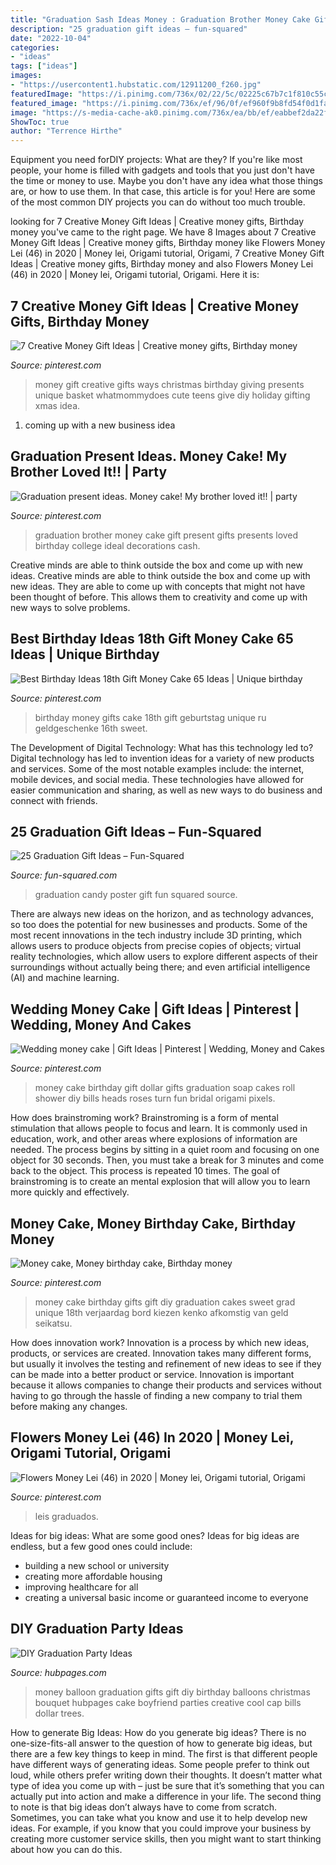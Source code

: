 ```yaml
---
title: "Graduation Sash Ideas Money : Graduation Brother Money Cake Gift Present Gifts Presents Loved Birthday College Ideal Decorations Cash"
description: "25 graduation gift ideas – fun-squared"
date: "2022-10-04"
categories:
- "ideas"
tags: ["ideas"]
images:
- "https://usercontent1.hubstatic.com/12911200_f260.jpg"
featuredImage: "https://i.pinimg.com/736x/02/22/5c/02225c67b7c1f810c55cdb4f0b39e772--creative-money-gifts-gift-money.jpg"
featured_image: "https://i.pinimg.com/736x/ef/96/0f/ef960f9b8fd54f0d1fab9a1025a9f9a0.jpg"
image: "https://s-media-cache-ak0.pinimg.com/736x/ea/bb/ef/eabbef2da22f3fe97c7f4e45bdb744b4.jpg"
ShowToc: true
author: "Terrence Hirthe"
---
```



Equipment you need forDIY projects: What are they?
If you're like most people, your home is filled with gadgets and tools that you just don't have the time or money to use. Maybe you don't have any idea what those things are, or how to use them. In that case, this article is for you! Here are some of the most common DIY projects you can do without too much trouble.

	

		
looking for 7 Creative Money Gift Ideas | Creative money gifts, Birthday money you've came to the right page. We have 8 Images about 7 Creative Money Gift Ideas | Creative money gifts, Birthday money like Flowers Money Lei (46) in 2020 | Money lei, Origami tutorial, Origami, 7 Creative Money Gift Ideas | Creative money gifts, Birthday money and also Flowers Money Lei (46) in 2020 | Money lei, Origami tutorial, Origami. Here it is:
		
    
## 7 Creative Money Gift Ideas | Creative Money Gifts, Birthday Money

<img loading=lazy src="https://i.pinimg.com/736x/02/22/5c/02225c67b7c1f810c55cdb4f0b39e772--creative-money-gifts-gift-money.jpg" onerror="this.onerror=null;this.src='https://tse2.mm.bing.net/th?id=OIP.nd8mmCCFb3E_fXq_X0TB6AHaKl&amp;pid=15.1';" alt="7 Creative Money Gift Ideas | Creative money gifts, Birthday money">

_Source: pinterest.com_

>money gift creative gifts ways christmas birthday giving presents unique basket whatmommydoes cute teens give diy holiday gifting xmas idea. 

	

1. coming up with a new business idea 

    
## Graduation Present Ideas. Money Cake! My Brother Loved It!! | Party

<img loading=lazy src="https://s-media-cache-ak0.pinimg.com/736x/ea/bb/ef/eabbef2da22f3fe97c7f4e45bdb744b4.jpg" onerror="this.onerror=null;this.src='https://tse3.mm.bing.net/th?id=OIP.FQLg3L-xQL588TVMNoGtTgHaJ3&amp;pid=15.1';" alt="Graduation present ideas. Money cake! My brother loved it!! | party">

_Source: pinterest.com_

>graduation brother money cake gift present gifts presents loved birthday college ideal decorations cash. 

	

Creative minds are able to think outside the box and come up with new ideas.
Creative minds are able to think outside the box and come up with new ideas. They are able to come up with concepts that might not have been thought of before. This allows them to creativity and come up with new ways to solve problems.

    
## Best Birthday Ideas 18th Gift Money Cake 65 Ideas | Unique Birthday

<img loading=lazy src="https://i.pinimg.com/736x/ef/96/0f/ef960f9b8fd54f0d1fab9a1025a9f9a0.jpg" onerror="this.onerror=null;this.src='https://tse3.mm.bing.net/th?id=OIP.hF_xrzIzmv7iGanZx7xZLwAAAA&amp;pid=15.1';" alt="Best Birthday Ideas 18th Gift Money Cake 65 Ideas | Unique birthday">

_Source: pinterest.com_

>birthday money gifts cake 18th gift geburtstag unique ru geldgeschenke 16th sweet. 

	

The Development of Digital Technology: What has this technology led to?
Digital technology has led to invention ideas for a variety of new products and services. Some of the most notable examples include: the internet, mobile devices, and social media. These technologies have allowed for easier communication and sharing, as well as new ways to do business and connect with friends.

    
## 25 Graduation Gift Ideas – Fun-Squared

<img loading=lazy src="http://fun-squared.com/wp-content/uploads/2017/05/Candybars.jpg" onerror="this.onerror=null;this.src='https://tse3.mm.bing.net/th?id=OIP.6qJfDjtq58w7WdvSkdULuAHaLo&amp;pid=15.1';" alt="25 Graduation Gift Ideas – Fun-Squared">

_Source: fun-squared.com_

>graduation candy poster gift fun squared source. 

	

There are always new ideas on the horizon, and as technology advances, so too does the potential for new businesses and products. Some of the most recent innovations in the tech industry include 3D printing, which allows users to produce objects from precise copies of objects; virtual reality technologies, which allow users to explore different aspects of their surroundings without actually being there; and even artificial intelligence (AI) and machine learning.

    
## Wedding Money Cake | Gift Ideas | Pinterest | Wedding, Money And Cakes

<img loading=lazy src="https://s-media-cache-ak0.pinimg.com/736x/32/cf/1c/32cf1ca2faa3ed8c2e46cde6904fc976.jpg" onerror="this.onerror=null;this.src='https://tse3.mm.bing.net/th?id=OIP.lyTqiZWW6PpVZZKV7l68DAHaJ4&amp;pid=15.1';" alt="Wedding money cake | Gift Ideas | Pinterest | Wedding, Money and Cakes">

_Source: pinterest.com_

>money cake birthday gift dollar gifts graduation soap cakes roll shower diy bills heads roses turn fun bridal origami pixels. 

	

How does brainstroming work?
Brainstroming is a form of mental stimulation that allows people to focus and learn. It is commonly used in education, work, and other areas where explosions of information are needed. The process begins by sitting in a quiet room and focusing on one object for 30 seconds. Then, you must take a break for 3 minutes and come back to the object. This process is repeated 10 times. The goal of brainstroming is to create an mental explosion that will allow you to learn more quickly and effectively.

    
## Money Cake, Money Birthday Cake, Birthday Money

<img loading=lazy src="https://i.pinimg.com/736x/54/01/56/540156fcae3d99e120091a93609486b9.jpg" onerror="this.onerror=null;this.src='https://tse1.mm.bing.net/th?id=OIP._ijq3qTfELK2nOLCLJU_5gHaJ2&amp;pid=15.1';" alt="Money cake, Money birthday cake, Birthday money">

_Source: pinterest.com_

>money cake birthday gifts gift diy graduation cakes sweet grad unique 18th verjaardag bord kiezen kenko afkomstig van geld seikatsu. 

	

How does innovation work?
Innovation is a process by which new ideas, products, or services are created. Innovation takes many different forms, but usually it involves the testing and refinement of new ideas to see if they can be made into a better product or service. Innovation is important because it allows companies to change their products and services without having to go through the hassle of finding a new company to trial them before making any changes.

    
## Flowers Money Lei (46) In 2020 | Money Lei, Origami Tutorial, Origami

<img loading=lazy src="https://i.pinimg.com/736x/0b/c8/da/0bc8da5332fe9f6c5c634bac2cb60c6c.jpg" onerror="this.onerror=null;this.src='https://tse3.mm.bing.net/th?id=OIP.melFonbGXaWNMWdXz_eWbQHaJ3&amp;pid=15.1';" alt="Flowers Money Lei (46) in 2020 | Money lei, Origami tutorial, Origami">

_Source: pinterest.com_

>leis graduados. 

	

Ideas for big ideas: What are some good ones?
Ideas for big ideas are endless, but a few good ones could include: 
- building a new school or university 
- creating more affordable housing 
- improving healthcare for all 
- creating a universal basic income or guaranteed income to everyone

    
## DIY Graduation Party Ideas

<img loading=lazy src="https://usercontent1.hubstatic.com/12911200_f260.jpg" onerror="this.onerror=null;this.src='https://tse1.mm.bing.net/th?id=OIP.r47RUdw7PpLAZSN42hz90QHaNJ&amp;pid=15.1';" alt="DIY Graduation Party Ideas">

_Source: hubpages.com_

>money balloon graduation gifts gift diy birthday balloons christmas bouquet hubpages cake boyfriend parties creative cool cap bills dollar trees. 

	

How to generate Big Ideas: How do you generate big ideas?
There is no one-size-fits-all answer to the question of how to generate big ideas, but there are a few key things to keep in mind. The first is that different people have different ways of generating ideas. Some people prefer to think out loud, while others prefer writing down their thoughts. It doesn’t matter what type of idea you come up with – just be sure that it’s something that you can actually put into action and make a difference in your life. 
The second thing to note is that big ideas don’t always have to come from scratch. Sometimes, you can take what you know and use it to help develop new ideas. For example, if you know that you could improve your business by creating more customer service skills, then you might want to start thinking about how you can do this.

